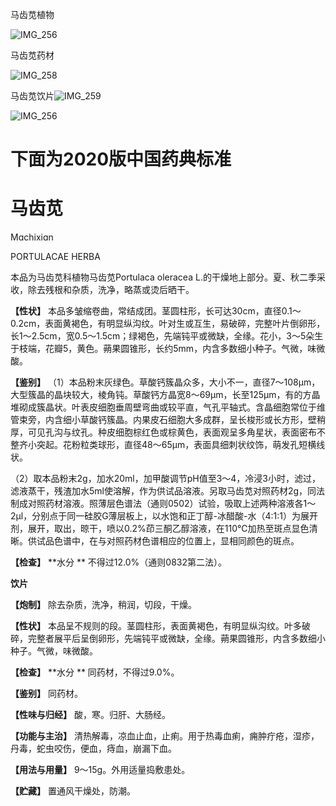 马齿苋植物

![IMG_256](/medicine-image/ma-chi-xian/1.png)

马齿苋药材

![IMG_258](/medicine-image/ma-chi-xian/2.png)

马齿苋饮片![IMG_259](/medicine-image/ma-chi-xian/3.png)

![IMG_256](/medicine-image/ma-chi-xian/4.png)

# ****下面为2020版中国药典标准****

# ****马齿苋****

Mɑchixiɑn

PORTULACAE HERBA

本品为马齿苋科植物马齿苋Portulaca oleracea L.的干燥地上部分。夏、秋二季采收，除去残根和杂质，洗净，略蒸或烫后晒干。

**【性状】** 本品多皱缩卷曲，常结成团。茎圆柱形，长可达30cm，直径0.1～0.2cm，表面黄褐色，有明显纵沟纹。叶对生或互生，易破碎，完整叶片倒卵形，长1～2.5cm，宽0.5～1.5cm；绿褐色，先端钝平或微缺，全缘。花小，3～5朵生于枝端，花瓣5，黄色。蒴果圆锥形，长约5mm，内含多数细小种子。气微，味微酸。

**【鉴别】** （1）本品粉末灰绿色。草酸钙簇晶众多，大小不一，直径7～108μm，大型簇晶的晶块较大，棱角钝。草酸钙方晶宽8～69μm，长至125μm，有的方晶堆砌成簇晶状。叶表皮细胞垂周壁弯曲或较平直，气孔平轴式。含晶细胞常位于维管束旁，内含细小草酸钙簇晶。内果皮石细胞大多成群，呈长梭形或长方形，壁稍厚，可见孔沟与纹孔。种皮细胞棕红色或棕黄色，表面观呈多角星状，表面密布不整齐小突起。花粉粒类球形，直径48～65μm，表面具细刺状纹饰，萌发孔短横线状。

（2）取本品粉末2g，加水20ml，加甲酸调节pH值至3～4，冷浸3小时，滤过，滤液蒸干，残渣加水5ml使溶解，作为供试品溶液。另取马齿苋对照药材2g，同法制成对照药材溶液。照薄层色谱法（通则0502）试验，吸取上述两种溶液各1～2μl，分别点于同一硅胶G薄层板上，以水饱和正丁醇-冰醋酸-水（4:1:1）为展开剂，展开，取出，晾干，喷以0.2\%茚三酮乙醇溶液，在110℃加热至斑点显色清晰。供试品色谱中，在与对照药材色谱相应的位置上，显相同颜色的斑点。

**【检查】** **水分 ** 不得过12.0\%（通则0832第二法）。

**饮片**

**【炮制】** 除去杂质，洗净，稍润，切段，干燥。

**【性状】** 本品呈不规则的段。茎圆柱形，表面黄褐色，有明显纵沟纹。叶多破碎，完整者展平后呈倒卵形，先端钝平或微缺，全缘。蒴果圆锥形，内含多数细小种子。气微，味微酸。

**【检查】** **水分 ** 同药材，不得过9.0\%。

**【鉴别】** 同药材。

**【性味与归经】** 酸，寒。归肝、大肠经。

**【功能与主治】** 清热解毒，凉血止血，止痢。用于热毒血痢，痈肿疔疮，湿疹，丹毒，蛇虫咬伤，便血，痔血，崩漏下血。

**【用法与用量】** 9～15g。外用适量捣敷患处。

**【贮藏】** 置通风干燥处，防潮。